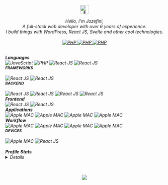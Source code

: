 <div align="center">
    <img src="https://github.com/wervlad/wervlad/assets/24524555/766d336d-b87d-44ba-807c-c51de2bc6b4d" width="28px" alt="👋">
</div>

<p align="center">
    <i>
    Hello, I'm Jozefini,
    <br>
    A full-stack web developer with over 6 years of experience.<br/>
    I build things with WordPress, React JS, Svelte and other cool technologies.
    <br>
    <br>
    <a href="https://www.linkedin.com/in/jozefini" target="_blank">
       <img src="https://img.shields.io/badge/linkedin-black?logo=linkedin&style=for-the-badge&logoColor=fff" alt="PHP" />
    </a>
    <a href="https://twitter.com/im_jozef" target="_blank">
       <img src="https://img.shields.io/badge/twitter-black?logo=twitter&style=for-the-badge&logoColor=fff" alt="PHP" />
    </a>
    <a href="https://www.codepen.io/jozefini" target="_blank">
       <img src="https://img.shields.io/badge/codepen-black?logo=codepen&style=for-the-badge&logoColor=fff" alt="PHP" />
    </a>
</p>

<div align="left">

<br />
<b>Languages</b><br/>
<img src="https://img.shields.io/badge/javascript-black?logo=javascript&style=for-the-badge&logoColor=fff" alt="JavaScript"/>
<img src="https://img.shields.io/badge/php-black?logo=php&style=for-the-badge&logoColor=fff" alt="PHP"/>
<img src="https://img.shields.io/badge/react-black?logo=react&style=for-the-badge&logoColor=fff" alt="React JS"/>
<img src="https://img.shields.io/badge/svelte-black?logo=svelte&style=for-the-badge&logoColor=fff" alt="React JS"/>

<br/>
<b style="font-size:12px;text-transform:uppercase;display:block;">Frameworks</b><br/>
<img src="https://img.shields.io/badge/next js-black?logo=next.js&style=for-the-badge&logoColor=fff" alt="React JS"/>
<img src="https://img.shields.io/badge/svelte kit-black?logo=svelte&style=for-the-badge&logoColor=fff" alt="React JS"/>

<br/>
<b style="font-size:12px;text-transform:uppercase;display:block;">Backend</b><br/>
<img src="https://img.shields.io/badge/wordpress-black?logo=wordpress&style=for-the-badge&logoColor=fff" alt="React JS"/>
<img src="https://img.shields.io/badge/sanity.io-black?logo=stripe&style=for-the-badge&logoColor=fff" alt="React JS"/>
<img src="https://img.shields.io/badge/express-black?logo=express&style=for-the-badge&logoColor=fff" alt="React JS"/>
<img src="https://img.shields.io/badge/node.js-black?logo=node.js&style=for-the-badge&logoColor=fff" alt="React JS"/>

<br/>
<b>Frontend</b><br/>
<img src="https://img.shields.io/badge/tailwindcss-black?logo=tailwindcss&style=for-the-badge&logoColor=fff" alt="React JS"/>
<img src="https://img.shields.io/badge/sass-black?logo=sass&style=for-the-badge&logoColor=fff" alt="React JS"/>

<br />
<b>Applications</b><br/>
<img src="https://img.shields.io/badge/VS Code-black?logo=Visual Studio Code&style=for-the-badge&logoColor=fff" alt="Apple MAC"/>
<img src="https://img.shields.io/badge/PHPStorm-black?logo=phpstorm&style=for-the-badge&logoColor=fff" alt="Apple MAC"/>
<img src="https://img.shields.io/badge/Figma-black?logo=figma&style=for-the-badge&logoColor=fff" alt="Apple MAC"/>
<img src="https://img.shields.io/badge/Photoshop-black?logo=adobe photoshop&style=for-the-badge&logoColor=fff" alt="Apple MAC"/>

<br />
<b>Workflow</b><br/>
<img src="https://img.shields.io/badge/ClickUp-black?logo=clickup&style=for-the-badge&logoColor=fff" alt="Apple MAC"/>
<img src="https://img.shields.io/badge/Jira-black?logo=Jira&style=for-the-badge&logoColor=fff" alt="Apple MAC"/>
<img src="https://img.shields.io/badge/Everhour-black?logo=cookiecutter&style=for-the-badge&logoColor=fff" alt="Apple MAC"/>
<img src="https://img.shields.io/badge/Notion-black?logo=notion&style=for-the-badge&logoColor=fff" alt="Apple MAC"/>

<br />
<b style="font-size:12px;text-transform:uppercase;display:block;">Devices</b><br/>
<img src="https://img.shields.io/badge/Macbook M1 pro-black?logo=apple&style=for-the-badge&logoColor=fff" alt="Apple MAC"/>
<img src="https://img.shields.io/badge/Samsung note s20-black?logo=samsung&style=for-the-badge&logoColor=fff" alt="React JS"/>
</div>

<br />
<b>Profile Stats</b>
<details>
<p align="center">
  <img src="https://github-readme-streak-stats.herokuapp.com/?user=jozefini&hide_border=true&card_width=338&theme=transparent" />
  <img src="http://github-profile-summary-cards.vercel.app/api/cards/stats?username=jozefini&theme=transparent" />
  <img src="https://github-readme-stats.vercel.app/api/top-langs/?username=jozefini&langs_count=10&exclude_repo=&hide=jupyter%20notebook,vim%20script,cmake,makefile,batchfile,emacs%20lisp,css,html&layout=default&card_width=699&hide_border=true&theme=transparent" />
</p>
</details>

<br />
<br />
<p align="center">
  <img src="https://komarev.com/ghpvc/?username=jozefini&color=green&style=flat" />
</p>

